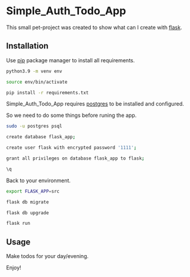 # Simple_Auth_Todo_App

This small pet-project was created to show what can I create with [flask](https://flask.palletsprojects.com/en/2.1.x/).

## Installation

Use [pip](https://pip.pypa.io/en/stable/) package manager to install all requirements.

```bash
python3.9 -m venv env

source env/bin/activate

pip install -r requirements.txt
```

Simple_Auth_Todo_App requires [postgres](https://www.digitalocean.com/community/tutorials/how-to-install-and-use-postgresql-on-ubuntu-18-04) to be installed and configured.

So we need to do some things before runing the app.

```bash
sudo -u postgres psql

create database flask_app;

create user flask with encrypted password '1111';

grant all privileges on database flask_app to flask;

\q
```

Back to your environment. 

```bash
export FLASK_APP=src

flask db migrate

flask db upgrade

flask run
```

## Usage

Make todos for your day/evening.

Enjoy!